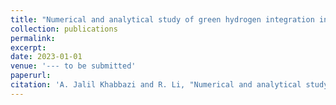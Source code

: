 ```yaml
---
title: "Numerical and analytical study of green hydrogen integration into the existing grids for net-zero GHG emissions and for heating homes: Case study in BC, Canada"
collection: publications
permalink: 
excerpt:
date: 2023-01-01
venue: '--- to be submitted'
paperurl: 
citation: 'A. Jalil Khabbazi and R. Li, "Numerical and analytical study of green hydrogen integration into the existing grids for net-zero GHG emissions and for heating homes: Case study in BC, Canada", <i>To be submitted</i>, 2023.'
---
```

